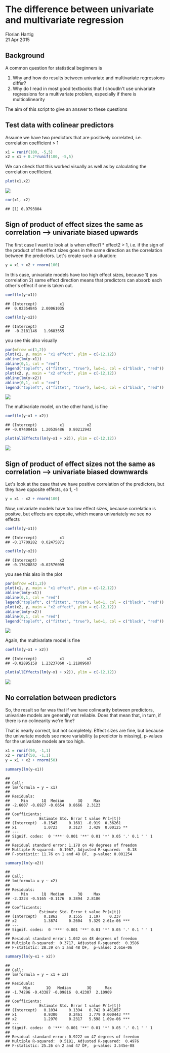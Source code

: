 # The difference between univariate and multivariate regression
Florian Hartig  
21 Apr 2015  



## Background

A common question for statistical beginners is 

1. Why and how do results between univariate and multivariate regressions differ?
2. Why do I read in most good textbooks that I shoudln't use univariate regressions for a multivariate problem, especially if there is multicolinearity

The aim of this script to give an answer to these questions

## Test data with colinear predictors 

Assume we have two predictors that are positively correlated, i.e. correlation coefficient > 1


```r
x1 = runif(100, -5,5)
x2 = x1 + 0.2*runif(100, -5,5)
```

We can check that this worked visually as well as by calculating the correlation coefficient. 


```r
plot(x1,x2)
```

![](UnivariateMultivariate_files/figure-html/unnamed-chunk-3-1.png) 

```r
cor(x1, x2)
```

```
## [1] 0.9793804
```

## Sign of product of effect sizes the same as correlation --> univariate biased upwards

The first case I want to look at is when effect1 * effect2 > 1, i.e. if the sign of the product of the effect sizes goes in the same direction as the correlation between the predictors. Let's create such a situation:


```r
y = x1 + x2 + rnorm(100)
```

In this case, univariate models have too high effect sizes, because 1) pos correlation 2) same effect direction means that predictors can absorb each other's effect if one is taken out.


```r
coef(lm(y~x1))
```

```
## (Intercept)          x1 
##  0.02354845  2.00061035
```

```r
coef(lm(y~x2))
```

```
## (Intercept)          x2 
##  -0.2181146   1.9683555
```

you see this also visually


```r
par(mfrow =c(1,2))
plot(x1, y, main = "x1 effect", ylim = c(-12,12))
abline(lm(y~x1))
abline(0,1, col = "red")
legend("topleft", c("fittet", "true"), lwd=1, col = c("black", "red")) 
plot(x2, y, main = "x2 effect", ylim = c(-12,12))
abline(lm(y~x2))
abline(0,1, col = "red")
legend("topleft", c("fittet", "true"), lwd=1, col = c("black", "red")) 
```

![](UnivariateMultivariate_files/figure-html/unnamed-chunk-6-1.png) 

The multivariate model, on the other hand, is fine


```r
coef(lm(y~x1 + x2))
```

```
## (Intercept)          x1          x2 
## -0.07400416  1.20538486  0.80212943
```

```r
plot(allEffects(lm(y~x1 + x2)), ylim = c(-12,12))
```

![](UnivariateMultivariate_files/figure-html/unnamed-chunk-7-1.png) 

## Sign of product of effect sizes not the same as correlation --> univariate biased downwards

Let's look at the case that we have positive correlation of the predictors, but they have opposite effects, so 1, -1


```r
y = x1 - x2 + rnorm(100)
```

Now, univariate models have too low effect sizes, because correlation is positve, but effects are opposite, which means univariately we see no effects 


```r
coef(lm(y~x1))
```

```
## (Intercept)          x1 
## -0.17709282  0.02475871
```

```r
coef(lm(y~x2))
```

```
## (Intercept)          x2 
## -0.17628832 -0.02576099
```

you see this also in the plot


```r
par(mfrow =c(1,2))
plot(x1, y, main = "x1 effect", ylim = c(-12,12))
abline(lm(y~x1))
abline(0,1, col = "red")
legend("topleft", c("fittet", "true"), lwd=1, col = c("black", "red")) 
plot(x2, y, main = "x2 effect", ylim = c(-12,12))
abline(lm(y~x2))
abline(0,1, col = "red")
legend("topleft", c("fittet", "true"), lwd=1, col = c("black", "red")) 
```

![](UnivariateMultivariate_files/figure-html/unnamed-chunk-10-1.png) 

Again, the multivariate model is fine


```r
coef(lm(y~x1 + x2))
```

```
## (Intercept)          x1          x2 
## -0.02895158  1.23237060 -1.21809607
```

```r
plot(allEffects(lm(y~x1 + x2)), ylim = c(-12,12))
```

![](UnivariateMultivariate_files/figure-html/unnamed-chunk-11-1.png) 

## No correlation between predictors

So, the result so far was that if we have colinearity between predictors, univariate models are generally not reliable. Does that mean that, in turn, if there is no colinearity we're fine?

That is nearly correct, but not completely. Effect sizes are fine, but because the univariate models see more variability (a predictor is missing), p-values for the univariate models are too high.



```r
x1 = runif(50, -1,1)
x2 = runif(50, -1,1)
y = x1 + x2 + rnorm(50)

summary(lm(y~x1))
```

```
## 
## Call:
## lm(formula = y ~ x1)
## 
## Residuals:
##     Min      1Q  Median      3Q     Max 
## -2.6007 -0.6927 -0.0654  0.8666  2.3123 
## 
## Coefficients:
##             Estimate Std. Error t value Pr(>|t|)   
## (Intercept)  -0.1545     0.1681  -0.919  0.36261   
## x1            1.0723     0.3127   3.429  0.00125 **
## ---
## Signif. codes:  0 '***' 0.001 '**' 0.01 '*' 0.05 '.' 0.1 ' ' 1
## 
## Residual standard error: 1.178 on 48 degrees of freedom
## Multiple R-squared:  0.1967,	Adjusted R-squared:   0.18 
## F-statistic: 11.76 on 1 and 48 DF,  p-value: 0.001254
```

```r
summary(lm(y~x2))
```

```
## 
## Call:
## lm(formula = y ~ x2)
## 
## Residuals:
##     Min      1Q  Median      3Q     Max 
## -2.3224 -0.5165 -0.1176  0.3894  2.8186 
## 
## Coefficients:
##             Estimate Std. Error t value Pr(>|t|)    
## (Intercept)   0.1862     0.1555   1.197    0.237    
## x2            1.3874     0.2604   5.329 2.61e-06 ***
## ---
## Signif. codes:  0 '***' 0.001 '**' 0.01 '*' 0.05 '.' 0.1 ' ' 1
## 
## Residual standard error: 1.042 on 48 degrees of freedom
## Multiple R-squared:  0.3717,	Adjusted R-squared:  0.3586 
## F-statistic: 28.39 on 1 and 48 DF,  p-value: 2.61e-06
```

```r
summary(lm(y~x1 + x2))
```

```
## 
## Call:
## lm(formula = y ~ x1 + x2)
## 
## Residuals:
##      Min       1Q   Median       3Q      Max 
## -1.74296 -0.43387 -0.09816  0.42307  2.10909 
## 
## Coefficients:
##             Estimate Std. Error t value Pr(>|t|)    
## (Intercept)   0.1034     0.1394   0.742 0.461857    
## x1            0.9300     0.2461   3.779 0.000443 ***
## x2            1.2970     0.2317   5.598 1.09e-06 ***
## ---
## Signif. codes:  0 '***' 0.001 '**' 0.01 '*' 0.05 '.' 0.1 ' ' 1
## 
## Residual standard error: 0.9222 on 47 degrees of freedom
## Multiple R-squared:  0.5181,	Adjusted R-squared:  0.4976 
## F-statistic: 25.26 on 2 and 47 DF,  p-value: 3.545e-08
```

